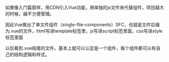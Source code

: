 如果像入门篇那样，用CDN引入Vue功能，用单独的js文件来代替组件，项目越大的时候，越不方便管理。

因此Vue推出了单文件组件（single-file-components）SFC，也就是文件后缀为.vue的文件，html写进template标签里，js写进script标签里面，css写进style标签里面

以后看到.vue结尾的文件，基本上就可以认定是一个组件，每个组件都可以有自己的结构逻辑和样式。
